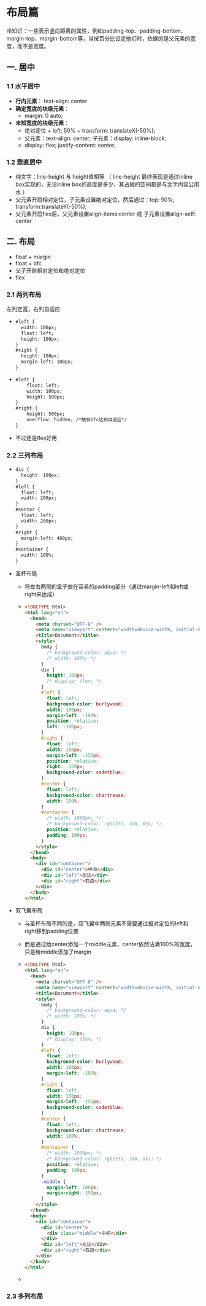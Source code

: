 # 布局篇

冷知识：一些表示竖向距离的属性，例如padding-top、padding-bottom、margin-top、margin-bottom等，当按百分比设定他们时，依据的是父元素的宽度，而不是宽度。

## 一. 居中

### 1.1 水平居中

* **行内元素**： text-align: center
* **确定宽度的块级元素**：
  * margin: 0 auto;
* **未知宽度的块级元素**：
  * 绝对定位 + left: 50% + transform: translateX(-50%);
  * 父元素：text-align: center;  子元素：display: inline-block;
  * display: flex; justify-content: center;

### 1.2 垂直居中

* 纯文字：line-height 与 height值相等 （ line-height 最终表现是通过inline box实现的，无论inline box的高度是多少，其占据的空间都是与文字内容公用水 ）
* 父元素开启相对定位，子元素设置绝对定位，然后通过：top: 50%; transform:translateY(-50%);
* 父元素开启flex后，父元素设置align-items:center 或 子元素设置align-self: center

## 二. 布局

* float + margin
* float + bfc
* 父子开启相对定位和绝对定位
* flex

### 2.1 两列布局

左列定宽，右列自适应

* ```html
  #left {
  	width: 100px;
  	float: left;
  	height: 100px;
  }
  #right {
  	height: 100px;
  	margin-left: 100px;
  }
  ```

* ```html
  #left {
      float: left;
      width: 100px;
      height: 500px;
  }
  #right {
      height: 500px;
      overflow: hidden; /*触发bfc达到自适应*/
  }
  ```

* 不过还是flex好用

### 2.2 三列布局

* ```html
  div {
    height: 100px;
  }
  #left {
    float: left;
    width: 200px;
  }
  #center {
    float: left;
    width: 200px;
  }
  #right {
    margin-left: 400px;	
  }
  #container {
  	width: 100%;
  }
  ```

* 圣杯布局

  * 将左右两侧的盒子放在容易的padding部分（通过margin-left和left或right来达成）

  * ```html
    <!DOCTYPE html>
    <html lang="en">
      <head>
        <meta charset="UTF-8" />
        <meta name="viewport" content="width=device-width, initial-scale=1.0" />
        <title>Document</title>
        <style>
          body {
            /* background-color: aqua; */
            /* width: 100%; */
          }
          div {
            height: 100px;
            /* display: flex; */
          }
          #left {
            float: left;
            background-color: burlywood;
            width: 100px;
            margin-left: -100%;
            position: relative;
            left: -100px;
          }
          #right {
            float: left;
            width: 150px;
            margin-left: -150px;
            position: relative;
            right: -150px;
            background-color: cadetblue;
          }
          #center {
            float: left;
            background-color: chartreuse;
            width: 100%;
          }
          #container {
            /* width: 1000px; */
            /* background-color: rgb(233, 166, 85); */
            position: relative;
            padding: 100px;
          }
        </style>
      </head>
      <body>
        <div id="container">
          <div id="center">中间</div>
          <div id="left">左边</div>
          <div id="right">右边</div>
        </div>
      </body>
    </html>
    
    ```

* 双飞翼布局

  * 与圣杯布局不同的是，双飞翼中两侧元素不需要通过相对定位的left和right移到padding位置

  * 而是通过给center添加一个middle元素，center依然沾满100%的宽度，只是给middle添加了margin

  * ```html
    <!DOCTYPE html>
    <html lang="en">
      <head>
        <meta charset="UTF-8" />
        <meta name="viewport" content="width=device-width, initial-scale=1.0" />
        <title>Document</title>
        <style>
          body {
            /* background-color: aqua; */
            /* width: 100%; */
          }
          div {
            height: 100px;
            /* display: flex; */
          }
          #left {
            float: left;
            background-color: burlywood;
            width: 100px;
            margin-left: -100%;
          }
          #right {
            float: left;
            width: 150px;
            margin-left: -150px;
            background-color: cadetblue;
          }
          #center {
            float: left;
            background-color: chartreuse;
            width: 100%;
          }
          #container {
            /* width: 1000px; */
            /* background-color: rgb(233, 166, 85); */
            position: relative;
            padding: 100px;
          }
          .middle {
            margin-left: 100px;
            margin-right: 150px;
          }
        </style>
      </head>
      <body>
        <div id="container">
          <div id="center">
            <div class="middle">中间</div>
          </div>
          <div id="left">左边</div>
          <div id="right">右边</div>
        </div>
      </body>
    </html>
    
    ```

  * 

### 2.3 多列布局



